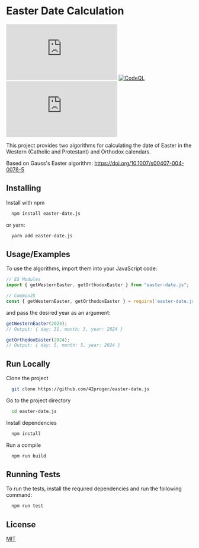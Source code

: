 # Easter Date Calculation

[![NPM Type Definitions](https://img.shields.io/npm/types/easter-date.js)](https://www.npmjs.com/package/easter-date.js)
[![CodeQL](https://github.com/42proger/easter-date.js/actions/workflows/github-code-scanning/codeql/badge.svg)](https://github.com/42proger/easter-date.js/actions/workflows/github-code-scanning/codeql)
[![npm bundle size](https://img.shields.io/bundlephobia/minzip/easter-date.js)](https://www.npmjs.com/package/easter-date.js)

This project provides two algorithms for calculating the date of Easter in the Western (Catholic and Protestant) and Orthodox calendars.

Based on Gauss's Easter algorithm:
https://doi.org/10.1007/s00407-004-0078-5

## Installing

Install with npm

```bash
  npm install easter-date.js
```
or yarn:

```bash
  yarn add easter-date.js
```

## Usage/Examples

To use the algorithms, import them into your JavaScript code:
```javascript
// ES Modules
import { getWesternEaster, getOrthodoxEaster } from "easter-date.js";
```

```javascript
// CommonJS
const { getWesternEaster, getOrthodoxEaster } = require('easter-date.js');
```

and pass the desired year as an argument:

```javascript
getWesternEaster(2024); 
// Output: { day: 31, month: 3, year: 2024 }

getOrthodoxEaster(2024); 
// Output: { day: 5, month: 5, year: 2024 }
```

## Run Locally

Clone the project

```bash
  git clone https://github.com/42proger/easter-date.js
```

Go to the project directory

```bash
  cd easter-date.js
```

Install dependencies

```bash
  npm install
```

Run a compile

```bash
  npm run build
```

## Running Tests

To run the tests, install the required dependencies and run the following command:

```bash
  npm run test
```

## License

[MIT](https://opensource.org/licenses/MIT)
